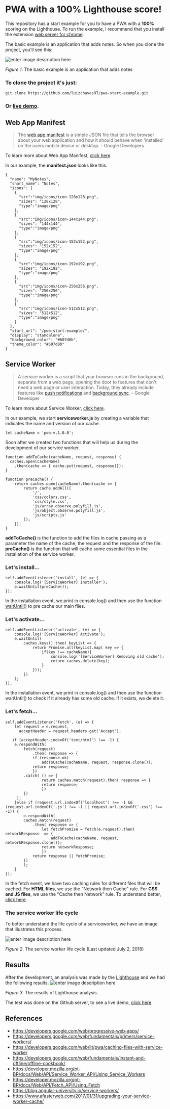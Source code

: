# PWA with a 100% Lighthouse score!


This repository has a start example for you to have a PWA with a **100%** scoring on the Lighthouse.  To run the example, I recommend that you install the extension [web server for chrome](https://chrome.google.com/webstore/detail/web-server-for-chrome/ofhbbkphhbklhfoeikjpcbhemlocgigb).

The basic example is an application that adds notes. So when you clone the project, you'll see this:

![enter image description here](https://lh3.googleusercontent.com/VBfIYvlVGnmz74USu_XU7Xh-iAIcrf9HEBpqIZGi4YvTti_Yxq851tD-Z1_O2A5GzkFj96MLgeXf)

*Figure 1*. The basic example is an application that adds notes 

### To clone the project it's just:

    git clone https://github.com/luizchaves97/pwa-start-example.git

### Or [live demo](https://luizchaves97.github.io/pwa-start-example/).

## Web App Manifest

> The [web app manifest](https://developer.mozilla.org/en-US/docs/Web/Manifest) is a simple JSON file that tells the browser about your web application and how it should behave when 'installed' on the users mobile device or desktop. - Google Developers

To learn more about Web App Manifest, [click here](https://developers.google.com/web/fundamentals/web-app-manifest/?hl=en).

In our example, the **manifest.json** looks like this:

    {
	  "name": "MyNotes",
	  "short_name": "Notes",
	  "icons": [
	    {
	      "src":"img/icons/icon-128x128.png",
	      "sizes": "128x128",
	      "type":"image/png"
	    },
	    {
	      "src":"img/icons/icon-144x144.png",
	      "sizes": "144x144",
	      "type":"image/png"
	    },
	    {
	      "src":"img/icons/icon-152x152.png",
	      "sizes": "152x152",
	      "type":"image/png"
	    },
	    {
	      "src":"img/icons/icon-192x192.png",
	      "sizes": "192x192",
	      "type":"image/png"
	    },
	    {
	      "src":"img/icons/icon-256x256.png",
	      "sizes": "256x256",
	      "type":"image/png"
	    },
	    {
	      "src":"img/icons/icon-512x512.png",
	      "sizes": "512x512",
	      "type":"image/png"
	    }
	  ],
	  "start_url": "/pwa-start-example/",
	  "display": "standalone",
	  "background_color": "#607d8b",
	  "theme_color": "#607d8b"
	}

## Service Worker

> A service worker is a script that your browser runs in the background, separate from a web page, opening the door to features that don't need a web page or user interaction. Today, they already include features like [push notifications](https://developers.google.com/web/updates/2015/03/push-notifications-on-the-open-web) and [background sync](https://developers.google.com/web/updates/2015/12/background-sync). - Google Developer

To learn more about Service Worker, [click here](https://developers.google.com/web/fundamentals/primers/service-workers/). 

In our example, we start **serviceworker.js** by creating a variable that indicates the name and version of our cache.

    let cacheName = 'pwa-v.1.0.0';

Soon after we created two functions that will help us during the development of our service worker.

    function addToCache(cacheName, request, response) {
	  caches.open(cacheName)
	    .then(cache => { cache.put(request, response)});
	}

	function preCache() {
	    return caches.open(cacheName).then(cache => {
	        return cache.addAll([
	            '/',
	            'css/colors.css',
	            'css/style.css',
	            'js/array.observe.polyfill.js',
	            'js/object.observe.polyfill.js',
	            'js/scripts.js'
	        ]);
	    });
	}
**addToCache()** is the function to add the files in cache passing as a parameter the name of the cache, the request and the response of the file.
**preCache()** is the function that will cache some essential files in the installation of the service worker.

### Let's install...

    self.addEventListener('install', (e) => {
	    console.log('[ServiceWorker] Installer');
	    e.waitUntil(preCache());
	});
In the installation event, we print in console.log() and then use the function [waitUntil()](https://developer.mozilla.org/en-US/docs/Web/API/ExtendableEvent/waitUntil) to pre cache our main files.

### Let's activate...

    self.addEventListener('activate', (e) => {
	    console.log('[ServiceWorker] Activate');
	    e.waitUntil(
	        caches.keys().then( keyList => {
	            return Promise.all(keyList.map( key => {
	                if(key !== cacheName){
	                    console.log('[ServiceWorker] Removing old cache');
	                    return caches.delete(key);
	                }
	            }));
	        })
	    );
	});
In the installation event, we print in console.log() and then use the function waitUntil() to check if it already has some old cache. If it exists, we delete it.

### Let's fetch...

    self.addEventListener('fetch', (e) => {
		let request = e.request,
	      acceptHeader = request.headers.get('Accept');

	   if (acceptHeader.indexOf('text/html') !== -1) {
	   	e.respondWith(
	      	fetch(request)
	     		.then( response => {
	       		if (response.ok) 
	         		addToCache(cacheName, request, response.clone());
	       		return response;
	     		})
	   		.catch( () => {
	     			return caches.match(request).then( response => { 
	         		return response; 
	     			})
	   		})
	     );
	  	}else if (request.url.indexOf('localhost') !== -1 && (request.url.indexOf('.js') !== -1 || request.url.indexOf('.css') !== -1)) {
	    	e.respondWith(
	      	caches.match(request)
	     		.then( response => {
	     			let fetchPromise = fetch(e.request).then( networkResponse  => {
	     				addToCache(cacheName, request, networkResponse.clone());
		          	return networkResponse;
		        	})
	          	return response || fetchPromise;
	   		})
	    	);
	  	}
	});

In the fetch event, we have two caching rules for different files that will be cached. For **HTML files**, we use the "Network then Cache" rule. For **CSS and JS files**, we use the "Cache then Network" rule. To understand better, [click here](https://developers.google.com/web/fundamentals/instant-and-offline/offline-cookbook/).

### The service worker life cycle
To better understand the life cycle of a serviceworker, we have an image that illustrates this process.

![enter image description here](https://developers.google.com/web/fundamentals/primers/service-workers/images/sw-lifecycle.png)

*Figure 2*. The service worker life cycle (Last updated July 2, 2018)


## Results
After the development, an analysis was made by the [Lighthouse](https://chrome.google.com/webstore/detail/lighthouse/blipmdconlkpinefehnmjammfjpmpbjk) and we had the following results.
![enter image description here](https://lh3.googleusercontent.com/tqfrOwu4WB3_2v-Tx3KLV8k2NrdyPMUo7s0UPZcKniBs3R0QgPKPJLAE71ADG0ma45irGVUgZy6E)

*Figure 3*. The results of Lighthouse analysis.

The test was done on the Github server, to see a live demo, [click here](https://luizchaves97.github.io/pwa-start-example/).

## References

- https://developers.google.com/web/progressive-web-apps/
- https://developers.google.com/web/fundamentals/primers/service-workers/
- https://developers.google.com/web/ilt/pwa/caching-files-with-service-worker
- https://developers.google.com/web/fundamentals/instant-and-offline/offline-cookbook/
- https://developer.mozilla.org/pt-BR/docs/Web/API/Service_Worker_API/Using_Service_Workers
- https://developer.mozilla.org/pt-BR/docs/Web/API/Fetch_API/Using_Fetch
- https://blog.angular-university.io/service-workers/
- https://www.afasterweb.com/2017/01/31/upgrading-your-service-worker-cache/
